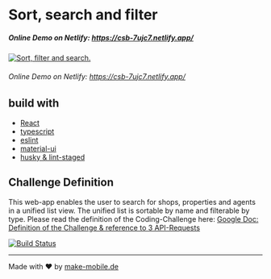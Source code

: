 # Sort, search and filter

##### Online Demo on Netlify: https://csb-7ujc7.netlify.app/

[![Sort, filter and search.](https://content.screencast.com/users/stefanibus/folders/Capture/media/73a37091-3eff-4361-b8d9-0bba7dc19168/LWR_Recording.png 'Sort, filter and search.')](https://csb-7ujc7.netlify.app/)

###### Online Demo on Netlify: https://csb-7ujc7.netlify.app/

## build with

- [React](https://reactjs.org/)
- [typescript](https://www.typescriptlang.org/)
- [eslint](https://eslint.org/docs/user-guide/getting-started)
- [material-ui](https://material-ui.com)
- [husky & lint-staged](https://codeburst.io/continuous-integration-lint-staged-husky-pre-commit-hook-test-setup-47f8172924fc)

## Challenge Definition

This web-app enables the user to search for shops, properties and agents in a unified list view. The unified list is sortable by name and filterable by type. Please read the definition of the Coding-Challenge here:
[Google Doc: Definition of the Challenge & reference to 3 API-Requests](https://docs.google.com/document/d/1BXD-eZURPT36kGZyk_Zw5kRn92jtqNkFzg59RYABZPI/)

[![Build Status](https://travis-ci.org/joemccann/dillinger.svg?branch=master)](https://travis-ci.org/joemccann/dillinger)

---

Made with ♥ by [make-mobile.de](https://make-mobile.de)
